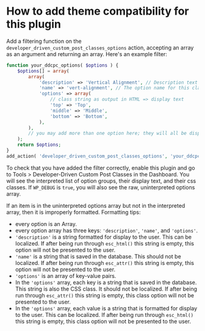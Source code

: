 # How to add theme compatibility for this plugin

Add a filtering function on the `developer_driven_custom_post_classes_options` action, accepting an array as an argument and returning an array. Here's an example filter:

```php
function your_ddcpc_options( $options ) {
	$options[] = array(
		array(
			'description' => 'Vertical Alignment', // Description text for the meta box
			'name' => 'vert-alignment', // The option name for this class
			'options' => array(
				// class string as output in HTML => display text
				'top' => 'Top',
				'middle' => 'Middle',
				'bottom' => 'Bottom',
			),
		),
		// you may add more than one option here; they will all be displayed.
	);
	return $options;
}
add_action( 'developer_driven_custom_post_classes_options', 'your_ddcpc_options' );
```

To check that you have added the filter correctly, enable this plugin and go to Tools > Developer-Driven Custom Post Classes in the Dashboard. You will see the interpreted list of option groups, their display text, and their css classes. If `WP_DEBUG` is `true`, you will also see the raw, uninterpreted options array.

If an item is in the uninterpreted options array but not in the interpreted array, then it is improperly formatted. Formatting tips:

- every option is an Array.
- every option array has three keys: `'description'`, `'name'`, and `'options'`.
- `'description'` is a string formatted for display to the user. This can be localized. If after being run through `esc_html()` this string is empty, this option will not be presented to the user.
- `'name'` is a string that is saved in the database. This should not be localized. If after being run through `esc_attr()` this string is empty, this option will not be presented to the user.
- `'options'` is an array of key-value pairs.
- In the `'options'` array, each key is a string that is saved in the database. This string is also the CSS class. It should not be localized. If after being run through `esc_attr()` this string is empty, this class option will not be presented to the user.
- In the `'options'` array, each value is a string that is formatted for display to the user. This can be localized. If after being run through `esc_html()` this string is empty, this class option will not be presented to the user.
